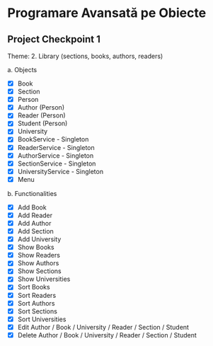 # Programare Avansată pe Obiecte

## Project Checkpoint 1

Theme: 2. Library (sections, books, authors, readers)

a. Objects
- [X] Book
- [X] Section
- [X] Person
- [X] Author (Person)
- [X] Reader (Person)
- [X] Student (Person)
- [X] University
- [X] BookService - Singleton
- [X] ReaderService - Singleton
- [X] AuthorService - Singleton
- [X] SectionService - Singleton
- [X] UniversityService - Singleton
- [X] Menu

b. Functionalities
- [X] Add Book
- [X] Add Reader
- [X] Add Author
- [X] Add Section
- [X] Add University
- [X] Show Books
- [X] Show Readers
- [X] Show Authors
- [X] Show Sections
- [X] Show Universities
- [X] Sort Books
- [X] Sort Readers
- [X] Sort Authors
- [X] Sort Sections
- [X] Sort Universities
- [X] Edit Author / Book / University / Reader / Section / Student
- [X] Delete Author / Book / University / Reader / Section / Student
